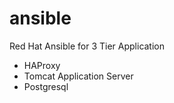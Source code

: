 # ansible
Red Hat Ansible for 3 Tier Application
- HAProxy
- Tomcat Application Server
- Postgresql 
